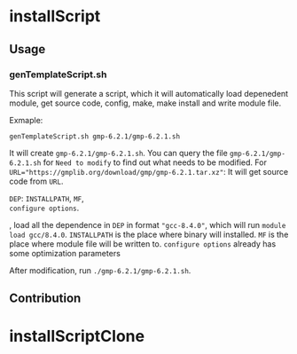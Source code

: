 # installScript

## Usage
### genTemplateScript.sh
This script will generate a script, which it will automatically load depenedent module, get source code, config, make, make install and write module file.

Exmaple:
```
genTemplateScript.sh gmp-6.2.1/gmp-6.2.1.sh 
```
It will create `gmp-6.2.1/gmp-6.2.1.sh`.
You can query the file `gmp-6.2.1/gmp-6.2.1.sh` for `Need to modify` to find out what needs to be modified.
For 
`URL="https://gmplib.org/download/gmp/gmp-6.2.1.tar.xz"`:
It will get source code from `URL`.

`DEP`:
`INSTALLPATH`, 
`MF`,  
`configure options`.

, load all the dependence in `DEP` in format `"gcc-8.4.0"`, which will run `module load gcc/8.4.0`.
`INSTALLPATH` is the place where binary will installed.
`MF` is the place where module file will be written to.
`configure options` already has some optimization parameters

After modification, run `./gmp-6.2.1/gmp-6.2.1.sh`.

## Contribution




# installScriptClone
